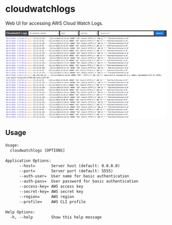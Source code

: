 # cloudwatchlogs

Web UI for accessing AWS Cloud Watch Logs.

<img src="screenshot.png" />

## Usage

```
Usage:
  cloudwatchlogs [OPTIONS]

Application Options:
      --host=       Server host (default: 0.0.0.0)
      --port=       Server port (default: 5555)
      --auth-user=  User name for basic authentication
      --auth-pass=  User password for basic authentication
      --access-key= AWS access key
      --secret-key= AWS secret key
      --region=     AWS region
      --profile=    AWS CLI profile

Help Options:
  -h, --help        Show this help message
```